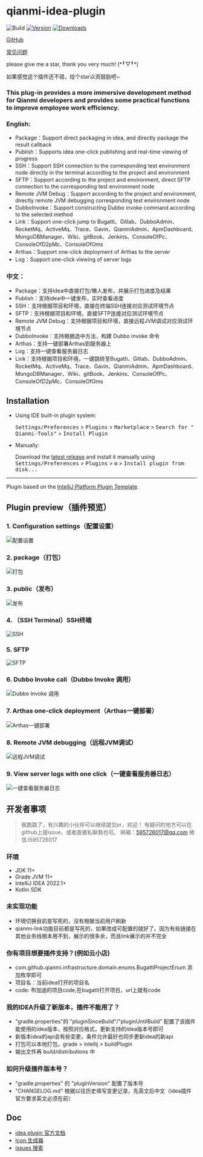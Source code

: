 # qianmi-idea-plugin

![Build](https://github.com/fffguo/qianmi-idea-plugin/workflows/Build/badge.svg)
[![Version](https://img.shields.io/jetbrains/plugin/v/17958-qianmi-tools.svg)](https://plugins.jetbrains.com/plugin/17958-qianmi-tools)
[![Downloads](https://img.shields.io/jetbrains/plugin/d/17958-qianmi-tools.svg)](https://plugins.jetbrains.com/plugin/17958-qianmi-tools)

<!-- Plugin description -->

<p><a href="https://github.com/fffguo/qianmi-idea-plugin">GitHub</a></p>

<p><a href="https://github.com/fffguo/qianmi-idea-plugin/issues">常见问题</a></p>
<p>please give me a star, thank you very much! (*╹▽╹*)</p>
<p>如果感觉这个插件还不错，给个star以资鼓励吧~</p>

<h3>This plug-in provides a more immersive development method for Qianmi developers and provides some practical
functions to improve employee work efficiency.</h3>

<h3>English:</h3>
<ul>
<li> Package：Support direct packaging in idea, and directly package the result callback</li>
<li> Publish：Supports idea one-click publishing and real-time viewing of progress</li>
<li> SSH：Support SSH connection to the corresponding test environment node directly in the terminal according to the project and environment</li>
<li> SFTP：Support according to the project and environment, direct SFTP connection to the corresponding test environment node</li>
<li> Remote JVM Debug：Support according to the project and environment, directly remote JVM debugging corresponding test environment node</li>
<li> DubboInvoke：Support constructing Dubbo invoke command according to the selected method</li>
<li> Link：Support one-click jump to Bugatti、Gitlab、DubboAdmin、RocketMq、ActiveMq、Trace、Gavin、QianmiAdmin、ApmDashboard、MongoDBManager、Wiki、gitBook、Jenkins、ConsoleOfPc、ConsoleOfD2pMc、ConsoleOfOms</li>
<li> Arthas：Support one-click deployment of Arthas to the server</li>
<li> Log：Support one-click viewing of server logs</li>
</ul>

<h3>中文：</h3>
<ul>
<li> Package：支持idea中直接打包/懒人发布，并展示打包进度及结果</li>
<li> Publish：支持idea中一键发布，实时查看进度</li>
<li> SSH：支持根据项目和环境，直接在终端SSH连接对应测试环境节点</li>
<li> SFTP：支持根据项目和环境，直接SFTP连接对应测试环境节点</li>
<li> Remote JVM Debug：支持根据项目和环境，直接远程JVM调试对应测试环境节点</li>
<li> DubboInvoke：支持根据选中方法，构建 Dubbo invoke 命令</li>
<li> Arthas：支持一键部署Arthas到服务器上</li>
<li> Log：支持一键查看服务器日志</li>
<li> Link：支持根据项目和环境，一键跳转至Bugatti、Gitlab、DubboAdmin、RocketMq、ActiveMq、Trace、Gavin、QianmiAdmin、ApmDashboard、MongoDBManager、Wiki、gitBook、Jenkins、ConsoleOfPc、ConsoleOfD2pMc、ConsoleOfOms</li>
</ul>

## Installation

- Using IDE built-in plugin system:

  <kbd>Settings/Preferences</kbd> > <kbd>Plugins</kbd> > <kbd>Marketplace</kbd> > <kbd>Search for "
  Qianmi-Tools"</kbd> >
  <kbd>Install Plugin</kbd>

- Manually:

  Download the [latest release](https://github.com/595726017/qianmi-idea-plugin/releases/latest) and install it manually
  using
  <kbd>Settings/Preferences</kbd> > <kbd>Plugins</kbd> > <kbd>⚙️</kbd> > <kbd>Install plugin from disk...</kbd>

---
Plugin based on the [IntelliJ Platform Plugin Template][template].

## Plugin preview（插件预览）

### 1. Configuration settings（配置设置）

![配置设置](https://raw.githubusercontent.com/fffguo/picture-warehouse/main/github/qianmi-idea-plugin-preview-1.gif)

### 2. package（打包）

![打包](https://raw.githubusercontent.com/fffguo/picture-warehouse/main/github/qianmi-idea-plugin-preview-2.gif)

### 3. public（发布）

![发布](https://raw.githubusercontent.com/fffguo/picture-warehouse/main/github/qianmi-idea-plugin-preview-3.gif)

### 4. （SSH Terminal）SSH终端

![SSH](https://raw.githubusercontent.com/fffguo/picture-warehouse/main/github/qianmi-idea-plugin-preview-4.gif)

### 5. SFTP

![SFTP](https://raw.githubusercontent.com/fffguo/picture-warehouse/main/github/qianmi-idea-plugin-preview-5.gif)

### 6. Dubbo Invoke call（Dubbo Invoke 调用）

![Dubbo Invoke 调用](https://raw.githubusercontent.com/fffguo/picture-warehouse/main/github/qianmi-idea-plugin-preview-6.gif)

### 7. Arthas one-click deployment（Arthas一键部署）

![Arthas一键部署](https://raw.githubusercontent.com/fffguo/picture-warehouse/main/github/qianmi-idea-plugin-preview-7.gif)

### 8. Remote JVM debugging（远程JVM调试）

![远程JVM调试](https://raw.githubusercontent.com/fffguo/picture-warehouse/main/github/qianmi-idea-plugin-preview-8.gif)

### 9. View server logs with one click（一键查看服务器日志）

![一键查看服务器日志](https://raw.githubusercontent.com/fffguo/picture-warehouse/main/github/qianmi-idea-plugin-preview-9.gif)

<!-- Plugin description end -->

## 开发者事项

> 我跑路了，有兴趣的小伙伴可以继续提交pr，欢迎！
> 有疑问的地方可以在github上提issue，或者直接私聊我也可。
> 邮箱：595726017@qq.com
> 微信:l595726017

### 环境

- JDK 11+
- Grade JVM 11+
- IntelliJ IDEA 2022.1+
- Kotlin SDK

### 未实现功能

- 环境切换目前是写死的，没有根据当前用户刷新
- qianmi-link功能目前都是写死的，如果改成可配置的就好了。因为有些链接在其他业务线根本用不到，展示的很多余，而且link展示的并不完全

### 你有项目想要插件支持？(例如云小店)

- com.github.qianmi.infrastructure.domain.enums.BugattiProjectEnum 添加枚举即可
- 项目名：当前idea打开的项目名
- code: 布加迪的项目code,在bugatti打开项目，url上就有code

### 我的IDEA升级了新版本，插件不能用了？

- "gradle.properties"的 "pluginSinceBuild"/"pluginUntilBuild" 配置了该插件能使用的idea版本，按照对应格式，更新支持的idea版本号即可
- 新版本idea的api会有些变更，条件允许最好也同步更新idea的新api
- 打包可以本地打包，grade > intellij > buildPlugin
- 输出文件再 build/distributions 中

### 如何升级插件版本号？

- "gradle.properties" 的 "pluginVersion" 配置了版本号
- "CHANGELOG.md" 根据以往历史填写变更记录，先英文后中文（idea插件官方要求英文必须在前）

## Doc

- [idea plugin 官方文档](https://plugins.jetbrains.com/docs/intellij/welcome.html)
- [Icon 生成器](https://bjansen.github.io/intellij-icon-generator/)
- [issues 搜索](https://youtrack.jetbrains.com/issues)

[template]: https://github.com/JetBrains/intellij-platform-plugin-template
